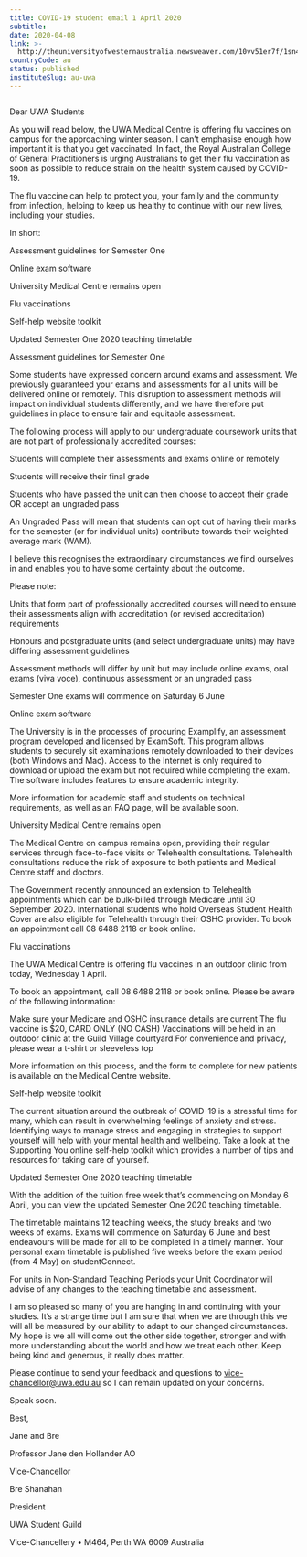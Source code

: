 ```yaml
---
title: COVID-19 student email 1 April 2020
subtitle: 
date: 2020-04-08
link: >-
  http://theuniversityofwesternaustralia.newsweaver.com/10vv51er7f/1sn4bz7vthv?email=true&lang=en&a=11&p=4347368
countryCode: au
status: published
instituteSlug: au-uwa
---
```

![]()

Dear UWA Students

As you will read below, the UWA Medical Centre is offering flu vaccines on campus for the approaching winter season. I can’t emphasise enough how important it is that you get vaccinated. In fact, the Royal Australian College of General Practitioners is urging Australians to get their flu vaccination as soon as possible to reduce strain on the health system caused by COVID-19.

The flu vaccine can help to protect you, your family and the community from infection, helping to keep us healthy to continue with our new lives, including your studies.

In short:

Assessment guidelines for Semester One

Online exam software

University Medical Centre remains open

Flu vaccinations

Self-help website toolkit

Updated Semester One 2020 teaching timetable

Assessment guidelines for Semester One

Some students have expressed concern around exams and assessment. We previously guaranteed your exams and assessments for all units will be delivered online or remotely. This disruption to assessment methods will impact on individual students differently, and we have therefore put guidelines in place to ensure fair and equitable assessment.

The following process will apply to our undergraduate coursework units that are not part of professionally accredited courses:

Students will complete their assessments and exams online or remotely

Students will receive their final grade

Students who have passed the unit can then choose to accept their grade OR accept an ungraded pass

An Ungraded Pass will mean that students can opt out of having their marks for the semester (or for individual units) contribute towards their weighted average mark (WAM).

I believe this recognises the extraordinary circumstances we find ourselves in and enables you to have some certainty about the outcome.

Please note:

Units that form part of professionally accredited courses will need to ensure their assessments align with accreditation (or revised accreditation) requirements

Honours and postgraduate units (and select undergraduate units) may have differing assessment guidelines

Assessment methods will differ by unit but may include online exams, oral exams (viva voce), continuous assessment or an ungraded pass

Semester One exams will commence on Saturday 6 June

Online exam software

The University is in the processes of procuring Examplify, an assessment program developed and licensed by ExamSoft. This program allows students to securely sit examinations remotely downloaded to their devices (both Windows and Mac). Access to the Internet is only required to download or upload the exam but not required while completing the exam. The software includes features to ensure academic integrity.

More information for academic staff and students on technical requirements, as well as an FAQ page, will be available soon.

University Medical Centre remains open

The Medical Centre on campus remains open, providing their regular services through face-to-face visits or Telehealth consultations. Telehealth consultations reduce the risk of exposure to both patients and Medical Centre staff and doctors.

The Government recently announced an extension to Telehealth appointments which can be bulk-billed through Medicare until 30 September 2020. International students who hold Overseas Student Health Cover are also eligible for Telehealth through their OSHC provider. To book an appointment call 08 6488 2118 or book online.

Flu vaccinations

The UWA Medical Centre is offering flu vaccines in an outdoor clinic from today, Wednesday 1 April.

To book an appointment, call 08 6488 2118 or book online. Please be aware of the following information:

Make sure your Medicare and OSHC insurance details are current The flu vaccine is $20, CARD ONLY (NO CASH) Vaccinations will be held in an outdoor clinic at the Guild Village courtyard For convenience and privacy, please wear a t-shirt or sleeveless top

More information on this process, and the form to complete for new patients is available on the Medical Centre website.

Self-help website toolkit

The current situation around the outbreak of COVID-19 is a stressful time for many, which can result in overwhelming feelings of anxiety and stress. Identifying ways to manage stress and engaging in strategies to support yourself will help with your mental health and wellbeing. Take a look at the Supporting You online self-help toolkit which provides a number of tips and resources for taking care of yourself.

Updated Semester One 2020 teaching timetable

With the addition of the tuition free week that’s commencing on Monday 6 April, you can view the updated Semester One 2020 teaching timetable.

The timetable maintains 12 teaching weeks, the study breaks and two weeks of exams. Exams will commence on Saturday 6 June and best endeavours will be made for all to be completed in a timely manner. Your personal exam timetable is published five weeks before the exam period (from 4 May) on studentConnect.

For units in Non-Standard Teaching Periods your Unit Coordinator will advise of any changes to the teaching timetable and assessment.

I am so pleased so many of you are hanging in and continuing with your studies. It’s a strange time but I am sure that when we are through this we will all be measured by our ability to adapt to our changed circumstances. My hope is we all will come out the other side together, stronger and with more understanding about the world and how we treat each other. Keep being kind and generous, it really does matter.

Please continue to send your feedback and questions to vice-chancellor@uwa.edu.au so I can remain updated on your concerns.

Speak soon.

Best,

Jane and Bre

Professor Jane den Hollander AO

Vice-Chancellor

Bre Shanahan

President

UWA Student Guild

Vice-Chancellery • M464, Perth WA 6009 Australia